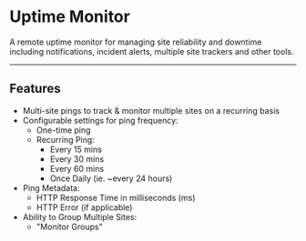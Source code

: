 # Uptime Monitor

A remote uptime monitor for managing site reliability and downtime including notifications, incident alerts, multiple site trackers and other tools.

---

## Features

- Multi-site pings to track & monitor multiple sites on a recurring basis
- Configurable settings for ping frequency:
  - One-time ping
  - Recurring Ping:
    - Every 15 mins
    - Every 30 mins
    - Every 60 mins
    - Once Daily (ie. ~every 24 hours)
- Ping Metadata:
  - HTTP Response Time in milliseconds (ms)
  - HTTP Error (if applicable)
- Ability to Group Multiple Sites:
  - "Monitor Groups"

